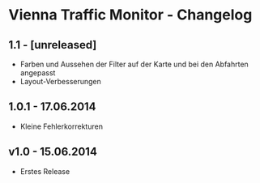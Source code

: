 # Vienna Traffic Monitor - Changelog

## 1.1 - [unreleased]

* Farben und Aussehen der Filter auf der Karte und bei den Abfahrten angepasst
* Layout-Verbesserungen


## 1.0.1 - 17.06.2014

* Kleine Fehlerkorrekturen


## v1.0 - 15.06.2014

* Erstes Release
